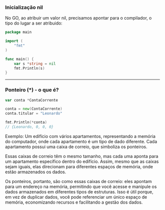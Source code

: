 ### Inicialização nil

No GO, ao atribuir um valor nil, precisamos apontar para o compilador, o tipo do lugar a ser atribuido:

```go
package main

import (
    "fmt"
)

func main() {
    var s *string = nil
    fmt.Println(s)
}
```

---

### Ponteiro (*) - o que é?

```go
var conta *ContaCorrente

conta = new(ContaCorrente)
conta.titular = "Leonardo"

fmt.Println(*conta)
// {Leonardo, 0, 0, 0}
```

Exemplo: Um edifício com vários apartamentos, representando a memória do computador, onde cada apartamento é um tipo de dado diferente. Cada apartamento possui uma caixa de correio, que simboliza os ponteiros.

Essas caixas de correio têm o mesmo tamanho, mas cada uma aponta para um apartamento específico dentro do edifício. Assim, mesmo que as caixas sejam iguais, elas direcionam para diferentes espaços de memória, onde estão armazenados os dados.

Os ponteiros, portanto, são como essas caixas de correio: eles apontam para um endereço na memória, permitindo que você acesse e manipule os dados armazenados em diferentes tipos de estruturas. Isso é útil porque, em vez de duplicar dados, você pode referenciar um único espaço de memória, economizando recursos e facilitando a gestão dos dados.
